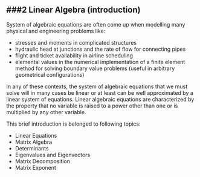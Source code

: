 
###2 Linear Algebra (introduction)
-------------
System of algebraic equations are often come up when modelling many physical and engineering problems like:
* stresses and moments in complicated structures
* hydraulic head at junctions and the rate of flow for connecting pipes
* flight and ticket availability in airline scheduling
* elemental values in the numerical implementation of a finite element method for solving boundary value problems (useful in arbitrary geometrical configurations)

In any of these contexts, the system of algebraic equations that we must solve will in many cases be linear or at least can be well approximated by a linear system of equations. Linear algebraic equations are characterized by the property that no variable is raised to a power other than one or is multiplied by any other variable.

This brief introduction is belonged to following topics:
* Linear Equations
* Matrix Algebra
* Determinants
* Eigenvalues and Eigenvectors
* Matrix Decomposition
* Matrix Exponent


